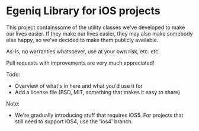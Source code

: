 Egeniq Library for iOS projects
===============================

This project containssome of the utility classes we've developed to make our lives easier. If they make our lives easier, they may also make somebody else happy, so we've decided to make them publicly available.

As-is, no warranties whatsoever, use at your own risk, etc. etc.

Pull requests with improvements are very much appreciated!

Todo:
* Overview of what's in here and what you'd use it for
* Add a license file (BSD, MIT, something that makes it easy to share)

Note: 
* We're gradually introducing stuff that requires iOS5. For projects that still need to support iOS4, use the 'ios4' branch.


